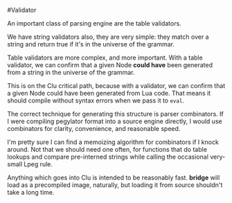 #Validator

An important class of parsing engine are the table validators.

We have string validators also, they are very simple: they match over a string and return true if it's in the universe of the grammar. 

Table validators are more complex, and more important. With a table validator, we can confirm that a given Node **could have** been generated from a string in the universe of the grammar. 

This is on the Clu critical path, because with a validator, we can confirm that a given Node could have been generated from Lua code. That means it should compile without syntax errors when we pass it to `eval`.

The correct technique for generating this structure is parser combinators. If I were compiling pegylator format into a source engine directly, I would use combinators for clarity, convenience, and reasonable speed. 

I'm pretty sure I can find a memoizing algorithm for combinators if I knock around. Not that we should need one often, for functions that do table lookups and compare pre-interned strings while calling the occasional very-small Lpeg rule. 

Anything which goes into Clu is intended to be reasonably fast. **bridge** will load as a precompiled image, naturally, but loading it from source shouldn't take a long time. 